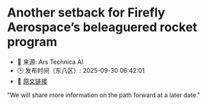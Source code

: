 # Another setback for Firefly Aerospace’s beleaguered rocket program
- 📅 来源: Ars Technica AI
- 🕒 发布时间（东八区）: 2025-09-30 06:42:01
- 🔗 [原文链接](https://arstechnica.com/space/2025/09/after-another-fiery-setback-it-seems-fireflys-alpha-rocket-is-still-in-beta/)

"We will share more information on the path forward at a later date."